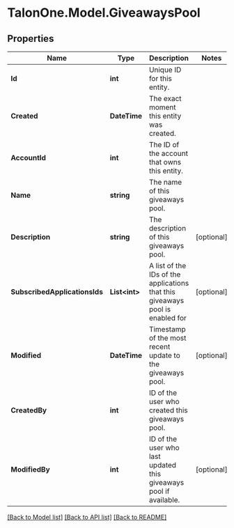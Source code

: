 
# TalonOne.Model.GiveawaysPool

## Properties

Name | Type | Description | Notes
------------ | ------------- | ------------- | -------------
**Id** | **int** | Unique ID for this entity. | 
**Created** | **DateTime** | The exact moment this entity was created. | 
**AccountId** | **int** | The ID of the account that owns this entity. | 
**Name** | **string** | The name of this giveaways pool. | 
**Description** | **string** | The description of this giveaways pool. | [optional] 
**SubscribedApplicationsIds** | **List&lt;int&gt;** | A list of the IDs of the applications that this giveaways pool is enabled for | [optional] 
**Modified** | **DateTime** | Timestamp of the most recent update to the giveaways pool. | [optional] 
**CreatedBy** | **int** | ID of the user who created this giveaways pool. | 
**ModifiedBy** | **int** | ID of the user who last updated this giveaways pool if available. | [optional] 

[[Back to Model list]](../README.md#documentation-for-models)
[[Back to API list]](../README.md#documentation-for-api-endpoints)
[[Back to README]](../README.md)

